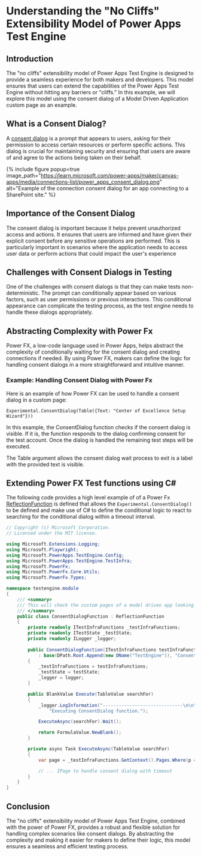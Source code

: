 # Understanding the "No Cliffs" Extensibility Model of Power Apps Test Engine

## Introduction

The "no cliffs" extensibility model of Power Apps Test Engine is designed to provide a seamless experience for both makers and developers. This model ensures that users can extend the capabilities of the Power Apps Test Engine without hitting any barriers or "cliffs." In this example, we will explore this model using the consent dialog of a Model Driven Application custom page as an example.

## What is a Consent Dialog?

A [consent dialog](https://learn.microsoft.com/power-apps/maker/canvas-apps/connections-list#connection-consent-dialog) is a prompt that appears to users, asking for their permission to access certain resources or perform specific actions. This dialog is crucial for maintaining security and ensuring that users are aware of and agree to the actions being taken on their behalf.

{% include figure popup=true image_path="https://learn.microsoft.com/power-apps/maker/canvas-apps/media/connections-list/power_apps_consent_dialog.png" alt="Example of the connection consent dialog for an app connecting to a SharePoint site." %}

## Importance of the Consent Dialog

The consent dialog is important because it helps prevent unauthorized access and actions. It ensures that users are informed and have given their explicit consent before any sensitive operations are performed. This is particularly important in scenarios where the application needs to access user data or perform actions that could impact the user's experience

## Challenges with Consent Dialogs in Testing

One of the challenges with consent dialogs is that they can make tests non-deterministic. The prompt can conditionally appear based on various factors, such as user permissions or previous interactions. This conditional appearance can complicate the testing process, as the test engine needs to handle these dialogs appropriately.

## Abstracting Complexity with Power Fx

Power FX, a low-code language used in Power Apps, helps abstract the complexity of conditionally waiting for the consent dialog and creating connections if needed. By using Power FX, makers can define the logic for handling consent dialogs in a more straightforward and intuitive manner.

### Example: Handling Consent Dialog with Power Fx

Here is an example of how Power FX can be used to handle a consent dialog in a custom page:

```powerfx
Experimental.ConsentDialog(Table({Text: "Center of Excellence Setup Wizard"}))
```

In this example, the ConsentDialog function checks if the consent dialog is visible. If it is, the function responds to the dialog confirming consent for the test account. Once the dialog is handled the remaining test steps will be executed.

The Table argument allows the consent dialog wait process to exit is a label with the provided text is visible.

## Extending Power FX Test functions using C#

The following code provides a high level example of of a Power Fx [ReflectionFunction](https://learn.microsoft.com/dotnet/api/microsoft.powerfx.reflectionfunction) is defined that allows the `Experimental.ConsentDialog()` to be defined and make use of C# to define the conditional logic to react to searching for the conditional dialog within a timeout interval. 

```csharp
﻿// Copyright (c) Microsoft Corporation.
// Licensed under the MIT license.

using Microsoft.Extensions.Logging;
using Microsoft.Playwright;
using Microsoft.PowerApps.TestEngine.Config;
using Microsoft.PowerApps.TestEngine.TestInfra;
using Microsoft.PowerFx;
using Microsoft.PowerFx.Core.Utils;
using Microsoft.PowerFx.Types;

namespace testengine.module
{
    /// <summary>
    /// This will check the custom pages of a model driven app looking for a consent dialog
    /// </summary>
    public class ConsentDialogFunction : ReflectionFunction
    {
        private readonly ITestInfraFunctions _testInfraFunctions;
        private readonly ITestState _testState;
        private readonly ILogger _logger;
    
        public ConsentDialogFunction(ITestInfraFunctions testInfraFunctions, ITestState testState, ILogger logger)
            : base(DPath.Root.Append(new DName("TestEngine")), "ConsentDialog", FormulaType.Blank, SearchType)
        {
            _testInfraFunctions = testInfraFunctions;
            _testState = testState;
            _logger = logger;
        }

        public BlankValue Execute(TableValue searchFor)
        {
            _logger.LogInformation("------------------------------\n\n" +
                "Executing ConsentDialog function.");

            ExecuteAsync(searchFor).Wait();

            return FormulaValue.NewBlank();
        }

        private async Task ExecuteAsync(TableValue searchFor)
        {
            var page = _testInfraFunctions.GetContext().Pages.Where(p => p.Url.Contains("main.aspx")).First();

            // ... IPage to handle consent dialog with timeout
        }
    }
}
```

## Conclusion

The "no cliffs" extensibility model of Power Apps Test Engine, combined with the power of Power FX, provides a robust and flexible solution for handling complex scenarios like consent dialogs. By abstracting the complexity and making it easier for makers to define their logic, this model ensures a seamless and efficient testing process.
